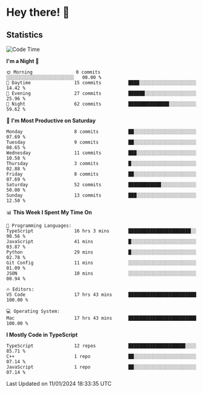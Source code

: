 # Hey there! 👋


## Statistics
<!--START_SECTION:waka-->
![Code Time](http://img.shields.io/badge/Code%20Time-83%20hrs%2017%20mins-blue)

**I'm a Night 🦉** 

```text
🌞 Morning                0 commits           ░░░░░░░░░░░░░░░░░░░░░░░░░   00.00 % 
🌆 Daytime                15 commits          ████░░░░░░░░░░░░░░░░░░░░░   14.42 % 
🌃 Evening                27 commits          ██████░░░░░░░░░░░░░░░░░░░   25.96 % 
🌙 Night                  62 commits          ███████████████░░░░░░░░░░   59.62 % 
```
📅 **I'm Most Productive on Saturday** 

```text
Monday                   8 commits           ██░░░░░░░░░░░░░░░░░░░░░░░   07.69 % 
Tuesday                  9 commits           ██░░░░░░░░░░░░░░░░░░░░░░░   08.65 % 
Wednesday                11 commits          ███░░░░░░░░░░░░░░░░░░░░░░   10.58 % 
Thursday                 3 commits           █░░░░░░░░░░░░░░░░░░░░░░░░   02.88 % 
Friday                   8 commits           ██░░░░░░░░░░░░░░░░░░░░░░░   07.69 % 
Saturday                 52 commits          ████████████░░░░░░░░░░░░░   50.00 % 
Sunday                   13 commits          ███░░░░░░░░░░░░░░░░░░░░░░   12.50 % 
```


📊 **This Week I Spent My Time On** 

```text
💬 Programming Languages: 
TypeScript               16 hrs 3 mins       ███████████████████████░░   90.56 % 
JavaScript               41 mins             █░░░░░░░░░░░░░░░░░░░░░░░░   03.87 % 
Python                   29 mins             █░░░░░░░░░░░░░░░░░░░░░░░░   02.78 % 
Git Config               11 mins             ░░░░░░░░░░░░░░░░░░░░░░░░░   01.09 % 
JSON                     10 mins             ░░░░░░░░░░░░░░░░░░░░░░░░░   00.94 % 

🔥 Editors: 
VS Code                  17 hrs 43 mins      █████████████████████████   100.00 % 

💻 Operating System: 
Mac                      17 hrs 43 mins      █████████████████████████   100.00 % 
```

**I Mostly Code in TypeScript** 

```text
TypeScript               12 repos            █████████████████████░░░░   85.71 % 
C++                      1 repo              ██░░░░░░░░░░░░░░░░░░░░░░░   07.14 % 
JavaScript               1 repo              ██░░░░░░░░░░░░░░░░░░░░░░░   07.14 % 
```




 Last Updated on 11/01/2024 18:33:35 UTC
<!--END_SECTION:waka-->

